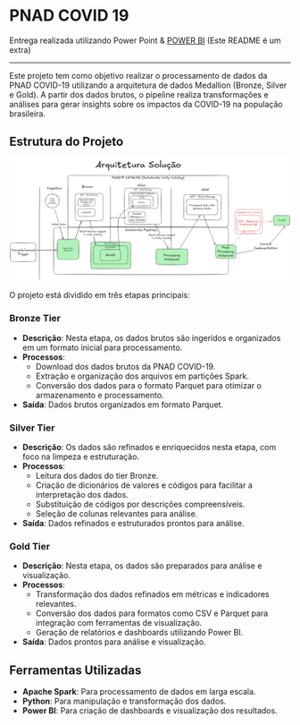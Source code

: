 # PNAD COVID 19

Entrega realizada utilizando Power Point & [POWER BI](https://app.powerbi.com/view?r=eyJrIjoiMDJhMjYwY2MtYzdhOC00ZWRjLThjNjQtZjVlODY0M2FkZmU4IiwidCI6ImQ1YjA5ZjNhLThkMTUtNDg2Yi05OTJiLWMzZThlMDFiODE1YSIsImMiOjl9) (Este README é um extra)

------

Este projeto tem como objetivo realizar o processamento de dados da PNAD COVID-19 utilizando a arquitetura de dados Medallion (Bronze, Silver e Gold). A partir dos dados brutos, o pipeline realiza transformações e análises para gerar insights sobre os impactos da COVID-19 na população brasileira.

## Estrutura do Projeto

![arch](./docs/post_challenge_3_v3.png)

O projeto está dividido em três etapas principais:


### Bronze Tier
- **Descrição**: Nesta etapa, os dados brutos são ingeridos e organizados em um formato inicial para processamento.
- **Processos**:
  - Download dos dados brutos da PNAD COVID-19.
  - Extração e organização dos arquivos em partições Spark.
  - Conversão dos dados para o formato Parquet para otimizar o armazenamento e processamento.
- **Saída**: Dados brutos organizados em formato Parquet.

### Silver Tier
- **Descrição**: Os dados são refinados e enriquecidos nesta etapa, com foco na limpeza e estruturação.
- **Processos**:
  - Leitura dos dados do tier Bronze.
  - Criação de dicionários de valores e códigos para facilitar a interpretação dos dados.
  - Substituição de códigos por descrições compreensíveis.
  - Seleção de colunas relevantes para análise.
- **Saída**: Dados refinados e estruturados prontos para análise.

### Gold Tier
- **Descrição**: Nesta etapa, os dados são preparados para análise e visualização.
- **Processos**:
  - Transformação dos dados refinados em métricas e indicadores relevantes.
  - Conversão dos dados para formatos como CSV e Parquet para integração com ferramentas de visualização.
  - Geração de relatórios e dashboards utilizando Power BI.
- **Saída**: Dados prontos para análise e visualização.

## Ferramentas Utilizadas
- **Apache Spark**: Para processamento de dados em larga escala.
- **Python**: Para manipulação e transformação dos dados.
- **Power BI**: Para criação de dashboards e visualização dos resultados.